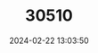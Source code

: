 ---
title: "30510"
category: "Pandanus sechellarum"
draft: false
date: 2024-02-22 13:03:50
languages:
  Creoles and pidgins, French-based (Other): ["Vakwa Maron"]
  English: ["Seychelles Pandanus"]
---